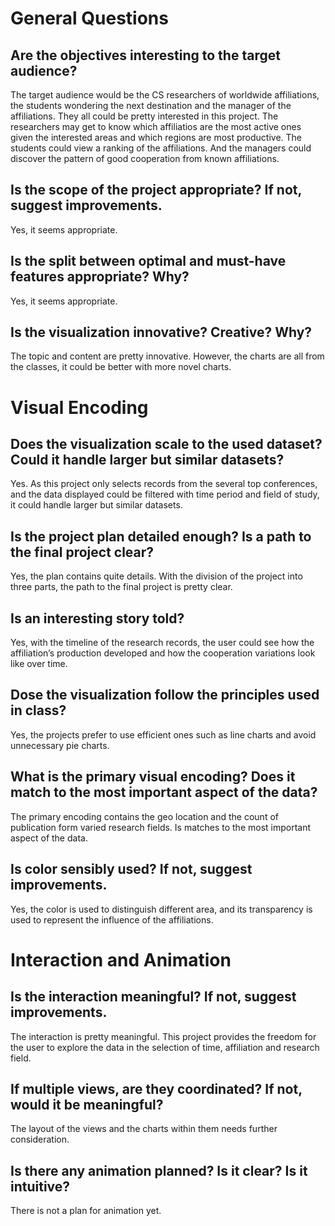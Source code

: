 # General Questions
## Are the objectives interesting to the target audience?
The target audience would be the CS researchers of worldwide affiliations, the students wondering the next destination and the manager of the affiliations. They all could be pretty interested in this project. The researchers may get to know which affiliatios are the most active ones given the interested areas and which regions are most productive. The students could view a ranking of the affiliations. And the managers could discover the pattern of good cooperation from known affiliations.
## Is the scope of the project appropriate? If not, suggest improvements.
Yes, it seems appropriate.
## Is the split between optimal and must-have features appropriate? Why?
Yes, it seems appropriate.
## Is the visualization innovative? Creative? Why?
The topic and content are pretty innovative. However, the charts are all from the classes, it could be better with more novel charts. 

# Visual Encoding
## Does the visualization scale to the used dataset? Could it handle larger but similar datasets?
Yes. As this project only selects records from the several top conferences, and the data displayed could be filtered with time period and field of study, it could handle larger but similar datasets.
## Is the project plan detailed enough? Is a path to the final project clear?
Yes, the plan contains quite details. With the division of the project into three parts, the path to the final project is pretty clear.
## Is an interesting story told?
Yes, with the timeline of the research records, the user could see how the affiliation’s production developed and how the cooperation variations look like over time.

## Dose the visualization follow the principles used in class?
Yes, the projects prefer to use efficient ones such as line charts and avoid unnecessary pie charts.
## What is the primary visual encoding? Does it match to the most important aspect of the data?
The primary encoding contains the geo location and the count of publication form varied research fields. Is matches to the most important aspect of the data.
## Is color sensibly used? If not, suggest improvements.
Yes, the color is used to distinguish different area, and its transparency is used to represent the influence of the affiliations.

# Interaction and Animation
## Is the interaction meaningful? If not, suggest improvements.
The interaction is pretty meaningful. This project provides the freedom for the user to explore the data in the selection of time, affiliation and research field.
## If multiple views, are they coordinated? If not, would it be meaningful?
The layout of the views and the charts within them needs further consideration.
## Is there any animation planned? Is it clear? Is it intuitive?
There is not a plan for animation yet.
